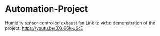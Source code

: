 # Automation-Project
Humidity sensor controlled exhaust fan
   Link to video demonstration of the project: https://youtu.be/3Xu66k-JScE
